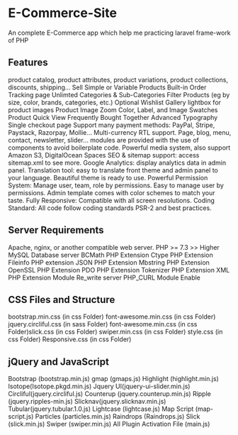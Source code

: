 # E-Commerce-Site

An complete E-Commerce app which help me practicing laravel frame-work of PHP

## Features

product catalog, product attributes, product variations, product collections, discounts, shipping…
Sell Simple or Variable Products
Built-in Order Tracking page
Unlimted Categories & Sub-Categories
Filter Products (eg by size, color, brands, categories, etc.)
Optional Wishlist
Gallery lightbox for product images
Product Image Zoom
Color, Label, and Image Swatches
Product Quick View
Frequently Bought Together
Advanced Typography
Single checkout page
Support many payment methods: PayPal, Stripe, Paystack, Razorpay, Mollie…
Multi-currency
RTL support.
Page, blog, menu, contact, newsletter, slider… modules are provided with the use of components to avoid boilerplate code.
Powerful media system, also support Amazon S3, DigitalOcean Spaces
SEO & sitemap support: access sitemap.xml to see more.
Google Analytics: display analytics data in admin panel.
Translation tool: easy to translate front theme and admin panel to your language.
Beautiful theme is ready to use.
Powerful Permission System: Manage user, team, role by permissions. Easy to manage user by permissions.
Admin template comes with color schemes to match your taste.
Fully Responsive: Compatible with all screen resolutions.
Coding Standard: All code follow coding standards PSR-2 and best practices.

## Server Requirements

Apache, nginx, or another compatible web server.
PHP >= 7.3 >> Higher
MySQL Database server
BCMath PHP Extension
Ctype PHP Extension
Fileinfo PHP extension
JSON PHP Extension
Mbstring PHP Extension
OpenSSL PHP Extension
PDO PHP Extension
Tokenizer PHP Extension
XML PHP Extension
Module Re_write server
PHP_CURL Module Enable


## CSS Files and Structure

bootstrap.min.css (in css Folder)
font-awesome.min.css (in css Folder)
 jquery.circliful.css (in sass Folder)
font-awesome.min.css (in css Folder)slick.css (in css Folder)
swiper.min.css (in css Folder)
style.css (in css Folder)
Responsive.css (in css Folder)

## jQuery and JavaScript

Bootstrap (bootstrap.min.js)
gmap (gmaps.js)
Highlight (highlight.min.js)
Isotope(Isotope.pkgd.min.js)
Jquery UI(jquery-ui-slider.min.js)
Circliful(jquery.circliful.js)
Counterup (jquery.counterup.min.js)
Ripple (jquery.ripples-min.js)
Slicknav(jquery.slicknav.min.js)
Tubular(jquery.tubular.1.0.js)
Lightcase (lightcase.js)
Map Script (map-script.js)
Particles (particles.min.js)
Raindrops (Raindrops.js)
Slick (slick.min.js)
Swiper (swiper.min.js)
All Plugin Activation File (main.js)
